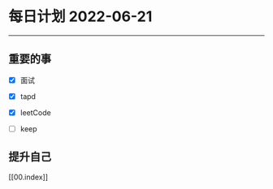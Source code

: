 #  每日计划 2022-06-21
---
## 重要的事
- [x]  面试
- [x]  tapd
- [x]  leetCode
- [ ] keep



## 提升自己

  



[[00.index]]








